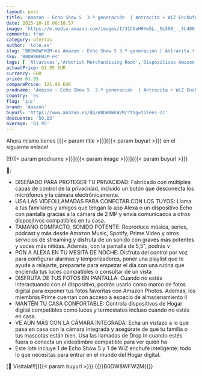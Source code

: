 ```yaml
---
layout: post
title: 'Amazon - Echo Show 5  3.ª generación  | Antracita + WiZ Enchufe Inteligente  compatible con Alexa - Kit de inicio de Hogar digital'
date: 2025-10-10 00:18:57
image: 'https://m.media-amazon.com/images/I/31COeH0Yw5L._SL500_._SL400_.jpg'
comments: true
category: ofertas
author: 'tole.es'
slug: 'B0DW8WFW2M-es Amazon - Echo Show 5 3.ª generación | Antracita + WiZ...'
sku: 'B0DW8WFW2M-es'
tags: [ 'Altavoces','Arborist Merchandising Root','Dispositivos Amazon','Dispositivos Amazon y Accesorios','Dispositivos Amazon y accesorios','Echo Show 5 (3a gen)_ES','Electrónica','Equipos de audio y Hi-Fi','Paquetes de dispositivos','Self Service','Special Features Stores','alexa','amazon','e97153f7-7531-4959-bcaa-edabbf48d7f8_0','e97153f7-7531-4959-bcaa-edabbf48d7f8_3501','e97153f7-7531-4959-bcaa-edabbf48d7f8_3801','enchufe','inteligente','🇪🇸', ]
actualPrice: 61.95 EUR
currency: EUR
price: 61.95
comparePrice: 125.98 EUR
prodname: 'Amazon - Echo Show 5  3.ª generación  | Antracita + WiZ Enchufe Inteligente  compatible con Alexa - Kit de inicio de Hogar digital'
country: 'es'
flag: '🇪🇸'
brand: 'Amazon'
buyurl: 'https://www.amazon.es/dp/B0DW8WFW2M/?tag=tolees-21'
descuento: '50.83'
average: '61.95'
---
```


Ahora mismo tienes [{{< param title >}}]({{< param buyurl >}}) en el siguiente enlace!

[![{{< param prodname >}}]({{< param image >}})]({{< param buyurl >}})

🔎:

- DISEÑADO PARA PROTEGER TU PRIVACIDAD: Fabricado con múltiples capas de control de la privacidad, incluido un botón que desconecta los micrófonos y la cámara electrónicamente.
- USA LAS VIDEOLLAMADAS PARA CONECTAR CON LOS TUYOS: Llama a tus familiares y amigos que tengan la app Alexa o un dispositivo Echo con pantalla gracias a la cámara de 2 MP y envía comunicados a otros dispositivos compatibles en tu casa.
- TAMAÑO COMPACTO, SONIDO POTENTE: Reproduce música, series, pódcast y más desde Amazon Music, Spotify, Prime Video y otros servicios de streaming y disfruta de un sonido con graves más potentes y voces más nítidas. Además, con la pantalla de 5,5", podrás v
- PON A ALEXA EN TU MESITA DE NOCHE: Disfruta del control por voz para configurar alarmas y temporizadores, poner una playlist que te ayude a relajarte, prepararte para empezar el día con una rutina que encienda tus luces compatibles o consultar de un vista
- DISFRUTA DE TUS FOTOS EN PANTALLA: Cuando no estés interactuando con el dispositivo, podrás usarlo como marco de fotos digital para exponer tus fotos favoritas con Amazon Photos. Además, los miembros Prime cuentan con acceso a espacio de almacenamiento il
- MANTÉN TU CASA CONFORTABLE: Controla dispositivos de Hogar digital compatibles como luces y termostatos incluso cuando no estás en casa.
- VE AÚN MÁS CON LA CÁMARA INTEGRADA: Echa un vistazo a lo que pasa en casa con la cámara integrada y asegúrate de que tu familia o tus mascotas están bien. Usa las llamadas de Drop In cuando estés fuera o conecta un videotimbre compatible para ver quién ha
- Este lote incluye 1 de Echo Show 5 y 1 de WiZ enchufe inteligente: todo lo que necesitas para entrar en el mundo del Hogar digital.

[🛒 Visítala!!!]({{< param buyurl >}})
{{<world>}}B0DW8WFW2M{{</world>}}
